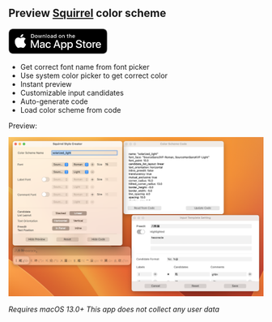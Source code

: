 ## Preview [Squirrel](https://rime.im) color scheme

[<img src="img/Download_on_the_Mac_App_Store_Badge_US-UK_RGB_blk_092917.svg" height="50">](https://apple.co/44i173C)

* Get correct font name from font picker
* Use system color picker to get correct color
* Instant preview
* Customizable input candidates
* Auto-generate code
* Load color scheme from code

Preview:

![Squirrel Designer Preview](img/SquirrelDesignerPreview.png)

*Requires macOS 13.0+*
*This app does not collect any user data*
